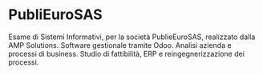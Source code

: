 # PubliEuroSAS
Esame di Sistemi Informativi, per la società PublieEuroSAS, realizzato dalla AMP Solutions.
Software gestionale tramite Odoo. 
Analisi azienda e processi di business.
Studio di fattibilità, ERP e reingegnerizzazione dei processi.
